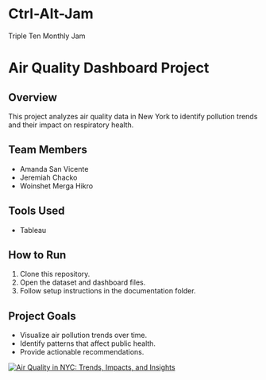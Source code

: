 # Ctrl-Alt-Jam
Triple Ten Monthly Jam

# Air Quality Dashboard Project

## Overview
This project analyzes air quality data in New York to identify pollution trends and their impact on respiratory health.

## Team Members
- Amanda San Vicente  
- Jeremiah Chacko
- Woinshet Merga Hikro

## Tools Used
- Tableau

## How to Run
1. Clone this repository.
2. Open the dataset and dashboard files.
3. Follow setup instructions in the documentation folder.

## Project Goals
- Visualize air pollution trends over time.
- Identify patterns that affect public health.
- Provide actionable recommendations.


<div class='tableauPlaceholder' id='viz1761848055146' style='position: relative'><noscript><a href='#'><img alt='Air Quality in NYC: Trends, Impacts, and Insights ' src='https:&#47;&#47;public.tableau.com&#47;static&#47;images&#47;2G&#47;2G4CXB9QX&#47;1_rss.png' style='border: none' /></a></noscript><object class='tableauViz'  style='display:none;'><param name='host_url' value='https%3A%2F%2Fpublic.tableau.com%2F' /> <param name='embed_code_version' value='3' /> <param name='path' value='shared&#47;2G4CXB9QX' /> <param name='toolbar' value='yes' /><param name='static_image' value='https:&#47;&#47;public.tableau.com&#47;static&#47;images&#47;2G&#47;2G4CXB9QX&#47;1.png' /> <param name='animate_transition' value='yes' /><param name='display_static_image' value='yes' /><param name='display_spinner' value='yes' /><param name='display_overlay' value='yes' /><param name='display_count' value='yes' /><param name='language' value='en-US' /><param name='filter' value='publish=yes' /></object></div>                <script type='text/javascript'>                    var divElement = document.getElementById('viz1761848055146');                    var vizElement = divElement.getElementsByTagName('object')[0];                    vizElement.style.width='1084px';vizElement.style.height='587px';                    var scriptElement = document.createElement('script');                    scriptElement.src = 'https://public.tableau.com/javascripts/api/viz_v1.js';                    vizElement.parentNode.insertBefore(scriptElement, vizElement);                </script>
